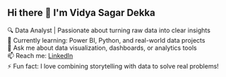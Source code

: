 ## Hi there 👋 I'm Vidya Sagar Dekka

🔍 Data Analyst | Passionate about turning raw data into clear insights  
🌱 Currently learning: Power BI, Python, and real-world data projects  
💬 Ask me about data visualization, dashboards, or analytics tools  
📫 Reach me: [LinkedIn](https://www.linkedin.com/in/your-link)  
⚡ Fun fact: I love combining storytelling with data to solve real problems!

